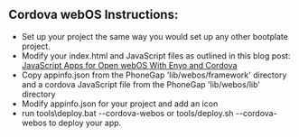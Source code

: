 Cordova webOS Instructions:
---------------------------

- Set up your project the same way you would set up any other bootplate project.
- Modify your index.html and JavaScript files as outlined in this blog post: [JavaScript Apps for Open webOS With Enyo and Cordova](http://blog.openwebosproject.org/post/39278618299/javascript-apps-for-open-webos-with-enyo-and-cordova)
- Copy appinfo.json from the PhoneGap 'lib/webos/framework' directory and a cordova JavaScript file from the PhoneGap 'lib/webos/lib' directory
- Modify appinfo.json for your project and add an icon
- run tools\deploy.bat --cordova-webos or tools/deploy.sh --cordova-webos to deploy your app.
